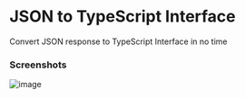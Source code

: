 # JSON to TypeScript Interface
Convert JSON response to TypeScript Interface in no time

### Screenshots
![image](https://user-images.githubusercontent.com/32420644/135409050-866a4611-4a3b-4ca4-9b1f-5471099b9f40.png)


